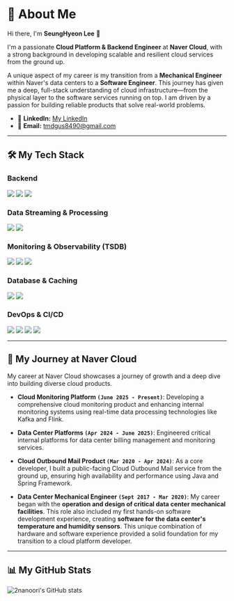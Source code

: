 # 💫 About Me

Hi there, I'm **SeungHyeon Lee** 👋

I'm a passionate **Cloud Platform & Backend Engineer** at **Naver Cloud**, with a strong background in developing scalable and resilient cloud services from the ground up.

A unique aspect of my career is my transition from a **Mechanical Engineer** within Naver's data centers to a **Software Engineer**. This journey has given me a deep, full-stack understanding of cloud infrastructure—from the physical layer to the software services running on top. I am driven by a passion for building reliable products that solve real-world problems.

- 🔗 **LinkedIn:** [My LinkedIn](https://www.linkedin.com/in/seunghyeon-lee-482a81169/)
- 📧 **Email:** tmdgus8490@gmail.com

---

## 🛠️ My Tech Stack

### Backend
<p>
  <img src="https://img.shields.io/badge/Java-007396?style=for-the-badge&logo=java&logoColor=white">
  <img src="https://img.shields.io/badge/Spring Boot-6DB33F?style=for-the-badge&logo=spring-boot&logoColor=white">
  <img src="https://img.shields.io/badge/Python-3776AB?style=for-the-badge&logo=python&logoColor=white">
</p>

### Data Streaming & Processing
<p>
  <img src="https://img.shields.io/badge/Apache Kafka-231F20?style=for-the-badge&logo=apache-kafka&logoColor=white">
  <img src="https://img.shields.io/badge/Apache Flink-E6526F?style=for-the-badge&logo=apache-flink&logoColor=white">
</p>

### Monitoring & Observability (TSDB)
<p>
  <img src="https://img.shields.io/badge/Prometheus-E6522C?style=for-the-badge&logo=prometheus&logoColor=white">
  <img src="https://img.shields.io/badge/InfluxDB-22ADF6?style=for-the-badge&logo=influxdb&logoColor=white">
  <img src="https://img.shields.io/badge/VictoriaMetrics-111234?style=for-the-badge&logo=victoriametrics&logoColor=white">
</p>

### Database & Caching
<p>
  <img src="https://img.shields.io/badge/MySQL-4479A1?style=for-the-badge&logo=mysql&logoColor=white">
  <img src="https://img.shields.io/badge/Redis-DC382D?style=for-the-badge&logo=redis&logoColor=white">
</p>

### DevOps & CI/CD
<p>
  <img src="https://img.shields.io/badge/Docker-2496ED?style=for-the-badge&logo=docker&logoColor=white">
  <img src="https://img.shields.io/badge/Kubernetes-326CE5?style=for-the-badge&logo=kubernetes&logoColor=white">
  <img src="https://img.shields.io/badge/Jenkins-D24939?style=for-the-badge&logo=jenkins&logoColor=white">
  <img src="https://img.shields.io/badge/GitHub Actions-2088FF?style=for-the-badge&logo=github-actions&logoColor=white">
</p>

---


## 🚀 My Journey at Naver Cloud

My career at Naver Cloud showcases a journey of growth and a deep dive into building diverse cloud products.

- **Cloud Monitoring Platform `(June 2025 - Present)`**: Developing a comprehensive cloud monitoring product and enhancing internal monitoring systems using real-time data processing technologies like Kafka and Flink.

- **Data Center Platforms `(Apr 2024 - June 2025)`**: Engineered critical internal platforms for data center billing management and monitoring services.

- **Cloud Outbound Mail Product `(Mar 2020 - Apr 2024)`**: As a core developer, I built a public-facing Cloud Outbound Mail service from the ground up, ensuring high availability and performance using Java and Spring Framework.

- **Data Center Mechanical Engineer `(Sept 2017 - Mar 2020)`**: My career began with the **operation and design of critical data center mechanical facilities**. This role also included my first hands-on software development experience, creating **software for the data center's temperature and humidity sensors**. This unique combination of hardware and software experience provided a solid foundation for my transition to a cloud platform developer.

---


## 📊 My GitHub Stats

![2nanoori's GitHub stats](https://github-readme-stats.vercel.app/api?username=2nanoori&show_icons=true&theme=radical)

  
